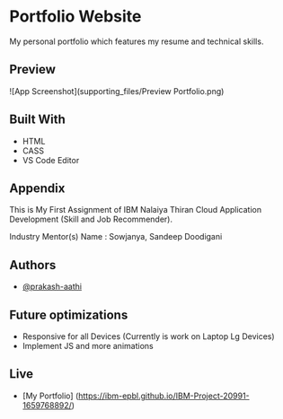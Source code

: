 
# Portfolio Website 

My personal portfolio which features my resume and technical skills.




## Preview

![App Screenshot](supporting_files/Preview Portfolio.png)


## Built With

 - HTML 
 - CASS
 - VS Code Editor

## Appendix

This is My First Assignment of IBM Nalaiya Thiran  Cloud Application Development
(Skill and Job Recommender).

Industry Mentor(s) Name : Sowjanya, Sandeep Doodigani


## Authors

- [@prakash-aathi](https://github.com/prakash-aathi)


## Future optimizations

- Responsive for all Devices (Currently is work on Laptop Lg Devices)
- Implement JS and more animations

## Live

- [My Portfolio] (https://ibm-epbl.github.io/IBM-Project-20991-1659768892/)
